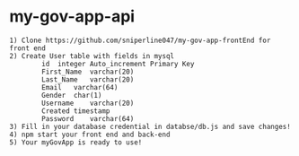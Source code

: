 # my-gov-app-api
	1) Clone https://github.com/sniperline047/my-gov-app-frontEnd for front end
	2) Create User table with fields in mysql
			id	integer Auto_increment Primary Key
			First_Name	varchar(20)
			Last_Name	varchar(20)
			Email	varchar(64)
			Gender	char(1)
			Username	varchar(20)
			Created	timestamp
			Password	varchar(64)
	3) Fill in your database credential in databse/db.js and save changes!
	4) npm start your front end and back-end
	5) Your myGovApp is ready to use!
